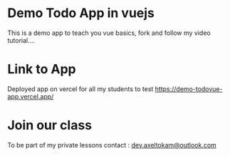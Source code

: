 # Demo Todo App in vuejs
This is a demo app to teach you vue basics, fork and follow my video tutorial....

# Link to App
Deployed app on vercel for all my students to test https://demo-todovue-app.vercel.app/

# Join our class 
To be part of my private lessons contact : dev.axeltokam@outlook.com
